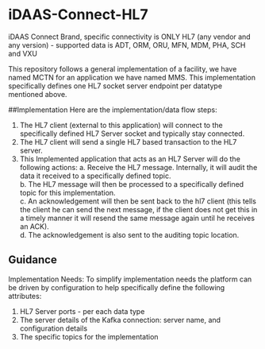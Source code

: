 # iDAAS-Connect-HL7
iDAAS Connect Brand, specific connectivity is ONLY HL7 (any vendor and any version) - 
supported data is ADT, ORM, ORU, MFN, MDM, PHA, SCH and VXU

This repository follows a general implementation of a facility, we have named MCTN for
an application we have named MMS. This implementation specifically defines one HL7 
socket server endpoint per datatype mentioned above. 

##Implementation
Here are the implementation/data flow steps:

1. The HL7 client (external to this application) will connect to the specifically defined HL7
Server socket and typically stay connected.
2. The HL7 client will send a single HL7 based transaction to the HL7 server.
3. This Implemented application that acts as an HL7 Server will do the following actions:
    a. Receive the HL7 message. Internally, it will audit the data it received to 
    a specifically defined topic.<br/>
    b. The HL7 message will then be processed to a specifically defined topic for this implementation. <br/>
    c. An acknowledgement will then be sent back to the hl7 client (this tells the client he can send the next message,
    if the client does not get this in a timely manner it will resend the same message again until he receives an ACK).<br/>
    d. The acknowledgement is also sent to the auditing topic location.<br/>
    
## Guidance
Implementation Needs:
To simplify implementation needs the platform can be driven by configuration to help specifically define the following
attributes:
1.  HL7 Server ports - per each data type<br/>
2.  The server details of the Kafka connection: server name, and configuration details<br/>
3.  The specific topics for the implementation<br/>
